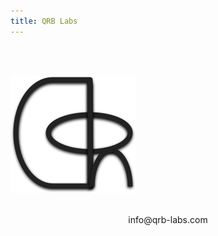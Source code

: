 ```yaml
---
title: QRB Labs
---
```


<br/><br/>

![QRB Labs](QRB_logo.png)
<br/><br/>

<center>
 info@qrb-labs.com
</center>

